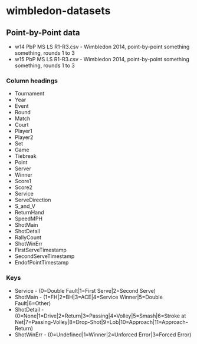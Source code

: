 # wimbledon-datasets

## Point-by-Point data

- w14 PbP MS LS R1-R3.csv - Wimbledon 2014, point-by-point something something, rounds 1 to 3
- w15 PbP MS LS R1-R3.csv - Wimbledon 2014, point-by-point something something, rounds 1 to 3

### Column headings

- Tournament
- Year
- Event 
- Round 
- Match 
- Court 
- Player1 
- Player2 
- Set 
- Game 
- Tiebreak 
- Point 
- Server 
- Winner 
- Score1 
- Score2 
- Service 
- ServeDirection 
- S_and_V 
- ReturnHand 
- SpeedMPH 
- ShotMain 
- ShotDetail 
- RallyCount 
- ShotWinErr 
- FirstServeTimestamp 
- SecondServeTimestamp 
- EndofPointTimestamp

### Keys

- Service -  (0=Double Fault|1=First Serve|2=Second Serve)
- ShotMain -  (1=FH|2=BH|3=ACE|4=Service Winner|5=Double Fault|6=Other)
- ShotDetail -  (0=None|1=Drive|2=Return|3=Passing|4=Volley|5=Smash|6=Stroke at Net|7=Passing-Volley|8=Drop-Shot|9=Lob|10=Approach|11=Approach-Return)
- ShotWinErr -  (0=Undefined|1=Winner|2=Unforced Error|3=Forced Error)